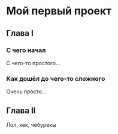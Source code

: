 # Мой первый проект

## Глава I

### С чего начал
С чего-то простого...

### Как дошёл до чего-то сложного
Очень просто...


## Глава II 
Лол, кек, чебурекы 
